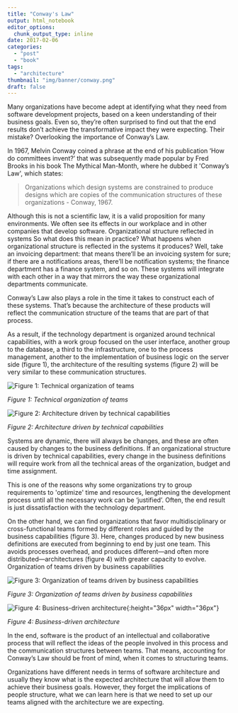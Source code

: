 ```yaml
---
title: "Conway's Law"
output: html_notebook
editor_options: 
  chunk_output_type: inline
date: 2017-02-06
categories:
  - "post"
  - "book"
tags: 
  - "architecture"
thumbnail: "img/banner/conway.png"
draft: false
---
```


Many organizations have become adept at identifying what they need from software development projects, based on a keen understanding of their business goals. Even so, they’re often surprised to find out that the end results don’t achieve the transformative impact they were expecting. Their mistake? Overlooking the importance of Conway’s Law.

In 1967, Melvin Conway coined a phrase at the end of his publication ‘How do committees invent?’ that was subsequently made popular by Fred Brooks in his book The Mythical Man-Month, where he dubbed it 'Conway’s Law', which states:

> Organizations which design systems are constrained to produce designs which are copies of the communication structures of these organizations - Conway, 1967.

Although this is not a scientific law, it is a valid proposition for many environments. We often see its effects in our workplace and in other companies that develop software.
Organizational structure reflected in systems
So what does this mean in practice? What happens when organizational structure is reflected in the systems it produces? Well, take an invoicing department: that means there’ll be an invoicing system for sure; if there are a notifications areas, there’ll be notification systems; the finance department has a finance system, and so on. These systems will integrate with each other in a way that mirrors the way these organizational departments communicate.

Conway’s Law also plays a role in the time it takes to construct each of these systems. That’s because the architecture of these products will reflect the communication structure of the teams that are part of that process.

As a result, if the technology department is organized around technical capabilities, with a work group focused on the user interface, another group to the database, a third to the infrastructure, one to the process management, another to the implementation of business logic on the server side (figure 1), the architecture of the resulting systems (figure 2) will be very similar to these communication structures.

![Figure 1: Technical organization of teams](/img/conway1.png)

*Figure 1: Technical organization of teams*

![Figure 2: Architecture driven by technical capabilities](/img/conway2.png)

*Figure 2: Architecture driven by technical capabilities*


Systems are dynamic, there will always be changes, and these are often caused by changes to the business definitions. If an organizational structure is driven by technical capabilities, every change in the business definitions will require work from all the technical areas of the organization, budget and time assignment.

This is one of the reasons why some organizations try to group requirements to 'optimize' time and resources, lengthening the development process until all the necessary work can be ‘justified’. Often, the end result is just dissatisfaction with the technology department.

On the other hand, we can find organizations that favor multidisciplinary or cross-functional teams formed by different roles and guided by the business capabilities (figure 3). Here, changes produced by new business definitions are executed from beginning to end by just one team. This avoids processes overhead, and produces different—and often more distributed—architectures (figure 4) with greater capacity to evolve.
Organization of teams driven by business capabilities

![Figure 3: Organization of teams driven by business capabilities](/img/conway3.png)

*Figure 3: Organization of teams driven by business capabilities*

![Figure 4: Business-driven architecture](/img/conway4.png){:height="36px" width="36px"}

*Figure 4: Business-driven architecture*

In the end, software is the product of an intellectual and collaborative process that will reflect the ideas of the people involved in this process and the communication structures between teams. That means, accounting for Conway’s Law should be front of mind, when it comes to structuring teams.

Organizations have different needs in terms of software architecture and usually they know what is the expected architecture that will allow them to achieve their business goals. However, they forget the implications of people structure, what we can learn here is that we need to set up our teams aligned with the architecture we are expecting.
